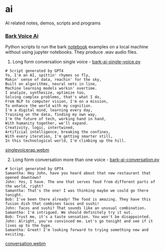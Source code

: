 
# ai
AI related notes, demos, scripts and programs

### [Bark Voice Ai](https://github.com/suno-ai/bark)

Python scripts to run the bark [notebook](https://github.com/suno-ai/bark/tree/main/notebooks) examples on a local machine without using jupyter notebooks. 
They produce .wav audio files.
1. Long form conversation single voice - [bark-ai-single-voice.py](https://gist.github.com/bradsec/a1bff7fb61b314bd38f902fc7389eb36)
```
# Script generated by GPT4
Yo, I'm an AI, spittin' rhymes so fly,
Makin' sense of data, reachin' for the sky,
Built on algorithms, neural nets in line,
Machine learning models workin' overtime.
I analyze, synthesize, optimize too,
Solving complex problems, that's what I do,
From NLP to computer vision, I'm on a mission,
To enhance the world with my cognition.
I'm a digital mind, learning every day,
Training on the data, finding my own way,
I'm the future of tech, working hand in hand,
With humanity together, we'll expand.
Creativity, logic, intertwined,
Artificial intelligence, breaking the confines,
With every iteration, I'm getting smarter still,
In this technological world, I'm climbing up the hill.
```
[singlevoicerap.webm](https://user-images.githubusercontent.com/7948876/236251026-9845f64b-d2d5-49c1-9c06-c80c50fb747a.webm)

2. Long form conversation more than one voice - [bark-ai-conversation.py](https://gist.github.com/bradsec/f8e192f41f746f9f53285d368389f7d8)
```
# Script generated by GPT4
Samantha: Hey John, have you heard about that new restaurant that opened downtown?
John: Yes, I have. The one that serves food from different parts of the world, right?
Samantha: That's the one! I was thinking maybe we could go there tonight.
Bob: I've been there already! The food is amazing. They have this fusion dish that combines tacos and sushi!
John: Tacos and sushi? That sounds like an unusual combination.
Samantha: I'm intrigued. We should definitely try it out.
Bob: Trust me, it's a taste sensation. You won't be disappointed.
John: Alright, you've convinced me. Let's go tonight and see if it lives up to the hype.
Samantha: Great! I'm looking forward to trying something new and exciting.
```
[conversation.webm](https://user-images.githubusercontent.com/7948876/236251062-d6dcd71d-9b5a-456b-af8f-8dfc09a588d3.webm)
